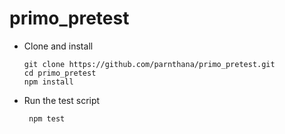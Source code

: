 # primo_pretest

- Clone and install
  ```
  git clone https://github.com/parnthana/primo_pretest.git
  cd primo_pretest
  npm install
  ```
- Run the test script
    ```
     npm test
    ```